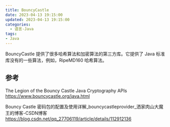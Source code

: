 ```yaml
---
title: BouncyCastle
date: 2023-04-13 19:15:00
updated: 2023-04-13 19:15:00
categories:
  - 语言-Java
tags:
- Java
---
```


BouncyCastle 提供了很多哈希算法和加密算法的第三方库。它提供了 Java 标准库没有的一些算法，例如，RipeMD160 哈希算法。

## 参考

The Legion of the Bouncy Castle Java Cryptography APIs
<https://www.bouncycastle.org/java.html>

Bouncy Castle 密码包的配置及使用详解_bouncycastleprovider_洒家肉山大魔王的博客-CSDN博客
<https://blog.csdn.net/qq_27706119/article/details/112912136>
